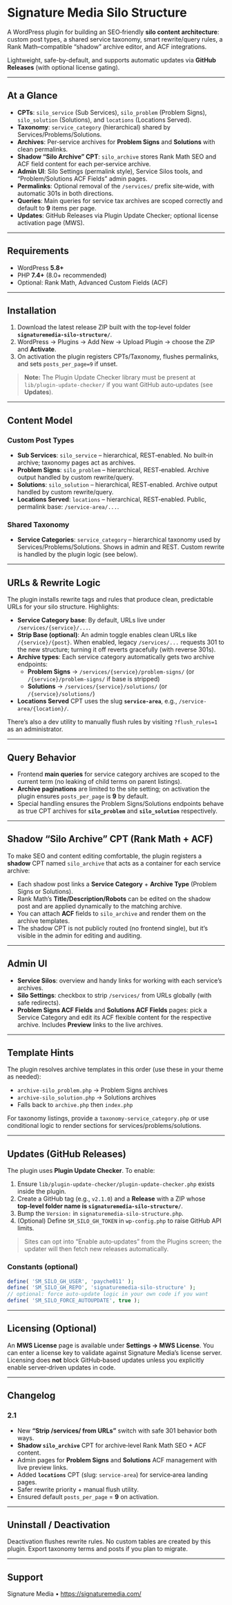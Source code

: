 # Signature Media Silo Structure

A WordPress plugin for building an SEO‑friendly **silo content architecture**: custom post types, a shared service taxonomy, smart rewrite/query rules, a Rank Math–compatible “shadow” archive editor, and ACF integrations.

Lightweight, safe-by-default, and supports automatic updates via **GitHub Releases** (with optional license gating).

---

## At a Glance

- **CPTs**: `silo_service` (Sub Services), `silo_problem` (Problem Signs), `silo_solution` (Solutions), and `locations` (Locations Served).
- **Taxonomy**: `service_category` (hierarchical) shared by Services/Problems/Solutions.
- **Archives**: Per‑service archives for **Problem Signs** and **Solutions** with clean permalinks.
- **Shadow “Silo Archive” CPT**: `silo_archive` stores Rank Math SEO and ACF field content for each per‑service archive.
- **Admin UI**: Silo Settings (permalink style), Service Silos tools, and “Problem/Solutions ACF Fields” admin pages.
- **Permalinks**: Optional removal of the `/services/` prefix site‑wide, with automatic 301s in both directions.
- **Queries**: Main queries for service tax archives are scoped correctly and default to **9** items per page.
- **Updates**: GitHub Releases via Plugin Update Checker; optional license activation page (MWS).

---

## Requirements

- WordPress **5.8+**
- PHP **7.4+** (8.0+ recommended)
- Optional: Rank Math, Advanced Custom Fields (ACF)

---

## Installation

1) Download the latest release ZIP built with the top‑level folder **`signaturemedia-silo-structure/`**.  
2) WordPress → Plugins → Add New → Upload Plugin → choose the ZIP and **Activate**.  
3) On activation the plugin registers CPTs/Taxonomy, flushes permalinks, and sets `posts_per_page=9` if unset.

> **Note:** The Plugin Update Checker library must be present at `lib/plugin-update-checker/` if you want GitHub auto‑updates (see **Updates**).

---

## Content Model

### Custom Post Types
- **Sub Services**: `silo_service` – hierarchical, REST‑enabled. No built‑in archive; taxonomy pages act as archives.
- **Problem Signs**: `silo_problem` – hierarchical, REST‑enabled. Archive output handled by custom rewrite/query.
- **Solutions**: `silo_solution` – hierarchical, REST‑enabled. Archive output handled by custom rewrite/query.
- **Locations Served**: `locations` – hierarchical, REST‑enabled. Public, permalink base: `/service-area/...`.

### Shared Taxonomy
- **Service Categories**: `service_category` – hierarchical taxonomy used by Services/Problems/Solutions. Shows in admin and REST. Custom rewrite is handled by the plugin logic (see below).

---

## URLs & Rewrite Logic

The plugin installs rewrite tags and rules that produce clean, predictable URLs for your silo structure. Highlights:

- **Service Category base**: By default, URLs live under `/services/{service}/...`.  
- **Strip Base (optional)**: An admin toggle enables clean URLs like `/{service}/{post}`. When enabled, legacy `/services/...` requests 301 to the new structure; turning it off reverts gracefully (with reverse 301s).  
- **Archive types**: Each service category automatically gets two archive endpoints:  
  - **Problem Signs** → `/services/{service}/problem-signs/` (or `/{service}/problem-signs/` if base is stripped)  
  - **Solutions** → `/services/{service}/solutions/` (or `/{service}/solutions/`)  
- **Locations Served** CPT uses the slug **`service-area`**, e.g., `/service-area/{location}/`.

There’s also a dev utility to manually flush rules by visiting `?flush_rules=1` as an administrator.

---

## Query Behavior

- Frontend **main queries** for service category archives are scoped to the current term (no leaking of child terms on parent listings).  
- **Archive paginations** are limited to the site setting; on activation the plugin ensures `posts_per_page` is **9** by default.  
- Special handling ensures the Problem Signs/Solutions endpoints behave as true CPT archives for **`silo_problem`** and **`silo_solution`** respectively.

---

## Shadow “Silo Archive” CPT (Rank Math + ACF)

To make SEO and content editing comfortable, the plugin registers a **shadow** CPT named `silo_archive` that acts as a container for each service archive:

- Each shadow post links a **Service Category** + **Archive Type** (Problem Signs or Solutions).
- Rank Math’s **Title/Description/Robots** can be edited on the shadow post and are applied dynamically to the matching archive.  
- You can attach **ACF** fields to `silo_archive` and render them on the archive templates.  
- The shadow CPT is not publicly routed (no frontend single), but it’s visible in the admin for editing and auditing.

---

## Admin UI

- **Service Silos**: overview and handy links for working with each service’s archives.
- **Silo Settings**: checkbox to strip `/services/` from URLs globally (with safe redirects).
- **Problem Signs ACF Fields** and **Solutions ACF Fields** pages: pick a Service Category and edit its ACF flexible content for the respective archive. Includes **Preview** links to the live archives.

---

## Template Hints

The plugin resolves archive templates in this order (use these in your theme as needed):

- `archive-silo_problem.php` → Problem Signs archives  
- `archive-silo_solution.php` → Solutions archives  
- Falls back to `archive.php` then `index.php`

For taxonomy listings, provide a `taxonomy-service_category.php` or use conditional logic to render sections for services/problems/solutions.

---

## Updates (GitHub Releases)

The plugin uses **Plugin Update Checker**. To enable:

1) Ensure `lib/plugin-update-checker/plugin-update-checker.php` exists inside the plugin.  
2) Create a GitHub tag (e.g., `v2.1.0`) and a **Release** with a ZIP whose **top‑level folder name is `signaturemedia-silo-structure/`**.  
3) Bump the `Version:` in `signaturemedia-silo-structure.php`.  
4) (Optional) Define `SM_SILO_GH_TOKEN` in `wp-config.php` to raise GitHub API limits.  

> Sites can opt into “Enable auto‑updates” from the Plugins screen; the updater will then fetch new releases automatically.

### Constants (optional)
```php
define( 'SM_SILO_GH_USER', 'payche011' );
define( 'SM_SILO_GH_REPO', 'signaturemedia-silo-structure' );
// optional: force auto‑update logic in your own code if you want
define( 'SM_SILO_FORCE_AUTOUPDATE', true );
```

---

## Licensing (Optional)

An **MWS License** page is available under **Settings → MWS License**. You can enter a license key to validate against Signature Media’s license server. Licensing does **not** block GitHub‑based updates unless you explicitly enable server‑driven updates in code.

---

## Changelog

### 2.1
- New **“Strip /services/ from URLs”** switch with safe 301 behavior both ways.
- **Shadow `silo_archive`** CPT for archive‑level Rank Math SEO + ACF content.
- Admin pages for **Problem Signs** and **Solutions** ACF management with live preview links.
- Added **`locations`** CPT (slug: `service-area`) for service‑area landing pages.
- Safer rewrite priority + manual flush utility.
- Ensured default `posts_per_page` = **9** on activation.

---

## Uninstall / Deactivation

Deactivation flushes rewrite rules. No custom tables are created by this plugin. Export taxonomy terms and posts if you plan to migrate.

---

## Support

Signature Media • https://signaturemedia.com/